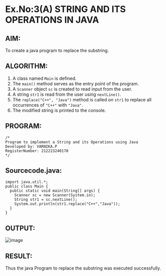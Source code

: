 # Ex.No:3(A)  STRING AND ITS OPERATIONS IN JAVA
## AIM:
To create a java program to replace the substring.

## ALGORITHM:

1. A class named `Main` is defined.
2. The `main()` method serves as the entry point of the program.
3. A `Scanner` object `sc` is created to read input from the user.
4. A string `str1` is read from the user using `nextLine()`.
5. The `replace("C++", "Java")` method is called on `str1` to replace all occurrences of `"C++"` with `"Java"`.
6. The modified string is printed to the console.

## PROGRAM:
 ```
/*
Program to implement a String and its Operations using Java
Developed by: VARNIKA.P
RegisterNumber: 212223240170
*/
```

## Sourcecode.java:

```
import java.util.*;
public class Main {
  public static void main(String[] args) {
    Scanner sc = new Scanner(System.in);  
    String str1 = sc.nextLine();
    System.out.println(str1.replace("C++","Java"));
  }
}
```
## OUTPUT:

![image](https://github.com/user-attachments/assets/7b652196-ab71-4d10-8b7e-fbc218fa5594)


## RESULT:
Thus the java Program to replace the substring was executed successfully.

